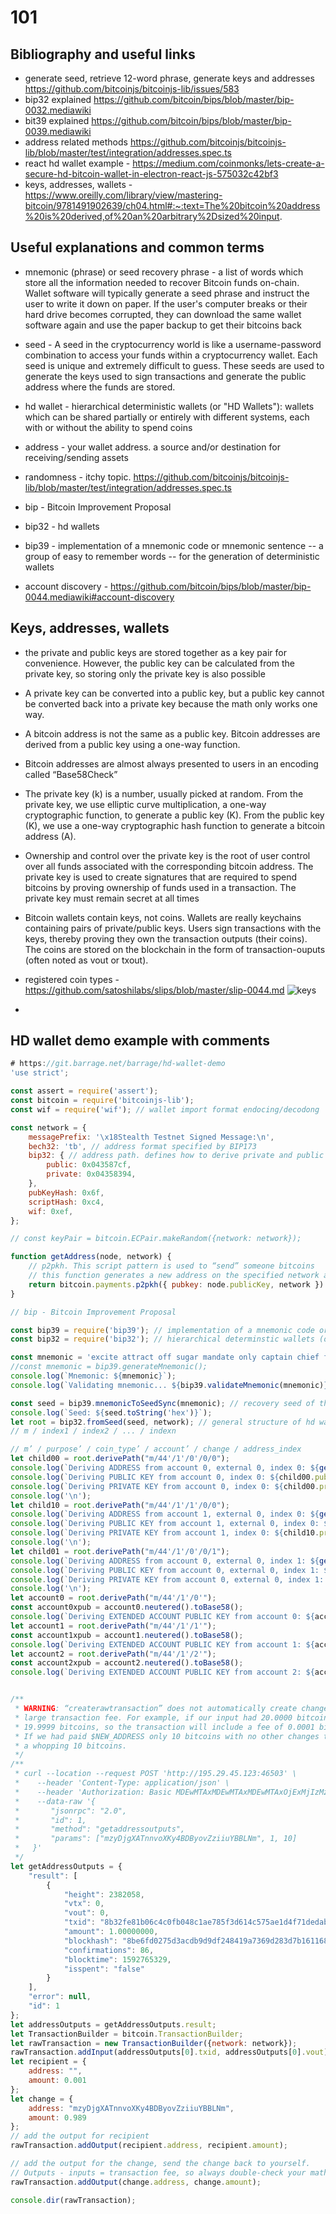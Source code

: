 # 101

## Bibliography and useful links

- generate seed, retrieve 12-word phrase, generate keys and addresses https://github.com/bitcoinjs/bitcoinjs-lib/issues/583
- bip32 explained https://github.com/bitcoin/bips/blob/master/bip-0032.mediawiki
- bit39 explained https://github.com/bitcoin/bips/blob/master/bip-0039.mediawiki
- address related methods https://github.com/bitcoinjs/bitcoinjs-lib/blob/master/test/integration/addresses.spec.ts
- react hd wallet example - https://medium.com/coinmonks/lets-create-a-secure-hd-bitcoin-wallet-in-electron-react-js-575032c42bf3
- keys, addresses, wallets - https://www.oreilly.com/library/view/mastering-bitcoin/9781491902639/ch04.html#:~:text=The%20bitcoin%20address%20is%20derived,of%20an%20arbitrary%2Dsized%20input.

## Useful explanations and common terms

- mnemonic (phrase) or seed recovery phrase - a list of words which store all the information needed to recover Bitcoin funds on-chain. Wallet software will typically generate a seed phrase and instruct the user to write it down on paper. If the user's computer breaks or their hard drive becomes corrupted, they can download the same wallet software again and use the paper backup to get their bitcoins back

- seed - A seed in the cryptocurrency world is like a username-password combination to access your funds within a cryptocurrency wallet. Each seed is unique and extremely difficult to guess. These seeds are used to generate the keys used to sign transactions and generate the public address where the funds are stored.

- hd wallet - hierarchical deterministic wallets (or "HD Wallets"): wallets which can be shared partially or entirely with different systems, each with or without the ability to spend coins

- address - your wallet address. a source and/or destination for receiving/sending assets

- randomness - itchy topic. https://github.com/bitcoinjs/bitcoinjs-lib/blob/master/test/integration/addresses.spec.ts

- bip - Bitcoin Improvement Proposal

- bip32 - hd wallets

- bip39 - implementation of a mnemonic code or mnemonic sentence -- a group of easy to remember words -- for the generation of deterministic wallets

- account discovery - https://github.com/bitcoin/bips/blob/master/bip-0044.mediawiki#account-discovery

## Keys, addresses, wallets

- the private and public keys are stored together as a key pair for convenience. However, the public key can be calculated from the private key, so storing only the private key is also possible
- A private key can be converted into a public key, but a public key cannot be converted back into a private key because the math only works one way.
- A bitcoin address is not the same as a public key. Bitcoin addresses are derived from a public key using a one-way function.
- Bitcoin addresses are almost always presented to users in an encoding called “Base58Check”
- The private key (k) is a number, usually picked at random. From the private key, we use elliptic curve multiplication, a one-way cryptographic function, to generate a public key (K). From the public key (K), we use a one-way cryptographic hash function to generate a bitcoin address (A).
- Ownership and control over the private key is the root of user control over all funds associated with the corresponding bitcoin address. The private key is used to create signatures that are required to spend bitcoins by proving ownership of funds used in a transaction. The private key must remain secret at all times
- Bitcoin wallets contain keys, not coins. Wallets are really keychains containing pairs of private/public keys. Users sign transactions with the keys, thereby proving they own the transaction outputs (their coins). The coins are stored on the blockchain in the form of transaction-ouputs (often noted as vout or txout).
- registered coin types - https://github.com/satoshilabs/slips/blob/master/slip-0044.md
  ![keys](https://miro.medium.com/max/700/0*k6AjMZgk1q8SCpdD.png)

-

## HD wallet demo example with comments

```js
# https://git.barrage.net/barrage/hd-wallet-demo
'use strict';

const assert = require('assert');
const bitcoin = require('bitcoinjs-lib');
const wif = require('wif'); // wallet import format endocing/decodong

const network = {
    messagePrefix: '\x18Stealth Testnet Signed Message:\n',
    bech32: 'tb', // address format specified by BIP173
    bip32: { // address path. defines how to derive private and public keys of a wallet from a binary master seed (m) and an ordered set of indices
        public: 0x043587cf,
        private: 0x04358394,
    },
    pubKeyHash: 0x6f,
    scriptHash: 0xc4,
    wif: 0xef,
};

// const keyPair = bitcoin.ECPair.makeRandom({network: network});

function getAddress(node, network) {
    // p2pkh. This script pattern is used to “send” someone bitcoins
    // this function generates a new address on the specified network and returns it
    return bitcoin.payments.p2pkh({ pubkey: node.publicKey, network }).address;
}

// bip - Bitcoin Improvement Proposal

const bip39 = require('bip39'); // implementation of a mnemonic code or mnemonic sentence -- a group of easy to remember words -- for the generation of deterministic wallets
const bip32 = require('bip32'); // hierarchical determinstic wallets (or "HD Wallets"): wallets which can be shared partially or entirely with different systems, each with or without the ability to spend coins.

const mnemonic = 'excite attract off sugar mandate only captain chief follow celery elbow melt bone express cat loop mountain nephew';
//const mnemonic = bip39.generateMnemonic();
console.log(`Mnemonic: ${mnemonic}`);
console.log(`Validating mnemonic... ${bip39.validateMnemonic(mnemonic)}`);

const seed = bip39.mnemonicToSeedSync(mnemonic); // recovery seed of the master bip32 seed.
console.log(`Seed: ${seed.toString('hex')}`);
let root = bip32.fromSeed(seed, network); // general structure of hd wallet. it defines how to derive private and public keys of a wallet from a binary master seed (m) and an ordered set of indices (so called BIP32 path):
// m / index1 / index2 / ... / indexn

// m’ / purpose’ / coin_type’ / account’ / change / address_index
let child00 = root.derivePath("m/44'/1'/0'/0/0");
console.log(`Deriving ADDRESS from account 0, external 0, index 0: ${getAddress(child00, network)}`);
console.log(`Deriving PUBLIC KEY from account 0, index 0: ${child00.publicKey.toString('hex')}`);
console.log(`Deriving PRIVATE KEY from account 0, index 0: ${child00.privateKey.toString('hex')}`);
console.log('\n');
let child10 = root.derivePath("m/44'/1'/1'/0/0");
console.log(`Deriving ADDRESS from account 1, external 0, index 0: ${getAddress(child10, network)}`);
console.log(`Deriving PUBLIC KEY from account 1, external 0, index 0: ${child10.publicKey.toString('hex')}`);
console.log(`Deriving PRIVATE KEY from account 1, index 0: ${child10.privateKey.toString('hex')}`);
console.log('\n');
let child01 = root.derivePath("m/44'/1'/0'/0/1");
console.log(`Deriving ADDRESS from account 0, external 0, index 1: ${getAddress(child01, network)}`);
console.log(`Deriving PUBLIC KEY from account 0, external 0, index 1: ${child01.publicKey.toString('hex')}`);
console.log(`Deriving PRIVATE KEY from account 0, external 0, index 1: ${child01.privateKey.toString('hex')}`);
console.log('\n');
let account0 = root.derivePath("m/44'/1'/0'");
const account0xpub = account0.neutered().toBase58();
console.log(`Deriving EXTENDED ACCOUNT PUBLIC KEY from account 0: ${account0xpub}`);
let account1 = root.derivePath("m/44'/1'/1'");
const account1xpub = account1.neutered().toBase58();
console.log(`Deriving EXTENDED ACCOUNT PUBLIC KEY from account 1: ${account1xpub}`);
let account2 = root.derivePath("m/44'/1'/2'");
const account2xpub = account2.neutered().toBase58();
console.log(`Deriving EXTENDED ACCOUNT PUBLIC KEY from account 2: ${account2xpub}`);


/**
 * WARNING: “createrawtransaction” does not automatically create change outputs, so you can easily accidentally pay a
 * large transaction fee. For example, if our input had 20.0000 bitcoins and our output ($NEW_ADDRESS) is being paid
 * 19.9999 bitcoins, so the transaction will include a fee of 0.0001 bitcoins.
 * If we had paid $NEW_ADDRESS only 10 bitcoins with no other changes to this transaction, the transaction fee would be
 * a whopping 10 bitcoins.
 */
/**
 * curl --location --request POST 'http://195.29.45.123:46503' \
 *    --header 'Content-Type: application/json' \
 *    --header 'Authorization: Basic MDEwMTAxMDEwMTAxMDEwMTAxOjExMjIzMzQ0MTEyMjMzNDQ=' \
 *    --data-raw '{
 *       "jsonrpc": "2.0",
 *       "id": 1,
 *       "method": "getaddressoutputs",
 *       "params": ["mzyDjgXATnnvoXKy4BDByovZziiuYBBLNm", 1, 10]
 *   }'
 */
let getAddressOutputs = {
    "result": [
        {
            "height": 2382058,
            "vtx": 0,
            "vout": 0,
            "txid": "8b32fe81b06c4c0fb048c1ae785f3d614c575ae1d4f71dedab19933058be7348",
            "amount": 1.00000000,
            "blockhash": "8be6fd0275d3acdb9d9df248419a7369d283d7b161168d5b0b69e5ae64d02419",
            "confirmations": 86,
            "blocktime": 1592765329,
            "isspent": "false"
        }
    ],
    "error": null,
    "id": 1
};
let addressOutputs = getAddressOutputs.result;
let TransactionBuilder = bitcoin.TransactionBuilder;
let rawTransaction = new TransactionBuilder({network: network});
rawTransaction.addInput(addressOutputs[0].txid, addressOutputs[0].vout);
let recipient = {
    address: "",
    amount: 0.001
};
let change = {
    address: "mzyDjgXATnnvoXKy4BDByovZziiuYBBLNm",
    amount: 0.989
};
// add the output for recipient
rawTransaction.addOutput(recipient.address, recipient.amount);

// add the output for the change, send the change back to yourself.
// Outputs - inputs = transaction fee, so always double-check your math!
rawTransaction.addOutput(change.address, change.amount);

console.dir(rawTransaction);
```
